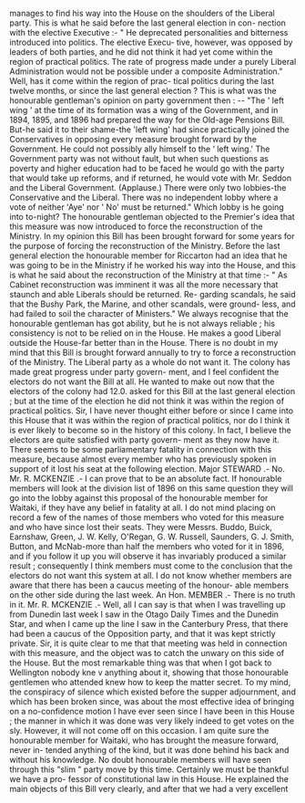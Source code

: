manages to find his way into the House on the shoulders of the Liberal party. This is what he said before the last general election in con- nection with the elective Executive :- " He deprecated personalities and bitterness introduced into politics. The elective Execu- tive, however, was opposed by leaders of both parties, and he did not think it had yet come within the region of practical politics. The rate of progress made under a purely Liberal Administration would not be possible under a composite Administration." Well, has it come within the region of prac- tical politics during the last twelve months, or since the last general election ? This is what was the honourable gentleman's opinion on party government then : -- "The ' left wing ' at the time of its formation was a wing of the Government, and in 1894, 1895, and 1896 had prepared the way for the Old-age Pensions Bill. But-he said it to their shame-the 'left wing' had since practically joined the Conservatives in opposing every measure brought forward by the Government. He could not possibly ally himself to the ‘ left wing.' The Government party was not without fault, but when such questions as poverty and higher education had to be faced he would go with the party that would take up reforms, and if returned, he would vote with Mr. Seddon and the Liberal Government. (Applause.) There were only two lobbies-the Conservative and the Liberal. There was no independent lobby where a vote of neither 'Aye' nor ' No' must be returned." Which lobby is he going into to-night? The honourable gentleman objected to the Premier's idea that this measure was now introduced to force the reconstruction of the Ministry. In my opinion this Bill has been brought forward for some years for the purpose of forcing the reconstruction of the Ministry. Before the last general election the honourable member for Riccarton had an idea that he was going to be in the Ministry if he worked his way into the House, and this is what he said about the reconstruction of the Ministry at that time :- " As Cabinet reconstruction was imminent it was all the more necessary that staunch and able Liberals should be returned. Re- garding scandals, he said that the Bushy Park, the Marine, and other scandals, were ground- less, and had failed to soil the character of Ministers." We always recognise that the honourable gentleman has got ability, but he is not always reliable ; his consistency is not to be relied on in the House. He makes a good Liberal outside the House-far better than in the House. There is no doubt in my mind that this Bill is brought forward annually to try to force a reconstruction of the Ministry. The Liberal party as a whole do not want it. The colony has made great progress under party govern- ment, and I feel confident the electors do not want the Bill at all. He wanted to make out now that the electors of the colony had 12.0. asked for this Bill at the last general election ; but at the time of the election he did not think it was within the region of practical politics. Sir, I have never thought either before or since I came into this House that it was within the region of practical politics, nor do I think it is ever likely to become so in the history of this colony. In fact, I believe the electors are quite satisfied with party govern- ment as they now have it. There seems to be some parliamentary fatality in connection with this measure, because almost every member who has previously spoken in support of it lost his seat at the following election. Major STEWARD .- No. Mr. R. MCKENZIE .- I can prove that to be an absolute fact. If honourable members will look at the division list of 1896 on this same question they will go into the lobby against this proposal of the honourable member for Waitaki, if they have any belief in fatality at all. I do not mind placing on record a few of the names of those members who voted for this measure and who have since lost their seats. They were Messrs. Buddo, Buick, Earnshaw, Green, J. W. Kelly, O'Regan, G. W. Russell, Saunders, G. J. Smith, Button, and McNab-more than half the members who voted for it in 1896, and if you follow it up you will observe it has invariably produced a similar result ; consequently I think members must come to the conclusion that the electors do not want this system at all. I do not know whether members are aware that there has been a caucus meeting of the honour- able members on the other side during the last week. An Hon. MEMBER .- There is no truth in it. Mr. R. MCKENZIE .- Well, all I can say is that when I was travelling up from Dunedin last week I saw in the Otago Daily Times and the Dunedin Star, and when I came up the line I saw in the Canterbury Press, that there had been a caucus of the Opposition party, and that it was kept strictly private. Sir, it is quite clear to me that that meeting was held in connection with this measure, and the object was to catch the unwary on this side of the House. But the most remarkable thing was that when I got back to Wellington nobody kne v anything about it, showing that those honourable gentlemen who attended knew how to keep the matter secret. To my mind, the conspiracy of silence which existed before the supper adjournment, and which has been broken since, was about the most effective idea of bringing on a no-confidence motion I have ever seen since I have been in this House ; the manner in which it was done was very likely indeed to get votes on the sly. However, it will not come off on this occasion. I am quite sure the honourable member for Waitaki, who has brought the measure forward, never in- tended anything of the kind, but it was done behind his back and without his knowledge. No doubt honourable members will have seen through this "slim " party move by this time. Certainly we must be thankful we have a pro- fessor of constitutional law in this House. He explained the main objects of this Bill very clearly, and after that we had a very excellent 